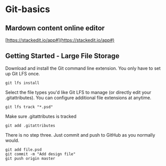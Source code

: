 # Git-basics

## Mardown content online editor
[https://stackedit.io/app#](https://stackedit.io/app#)

## Getting Started - Large File Storage
Download and install the Git command line extension. You only have to set up Git LFS once.

`git lfs install`

Select the file types you'd like Git LFS to manage (or directly edit your .gitattributes). You can configure additional file extensions at anytime.

`git lfs track "*.psd"`

Make sure .gitattributes is tracked

`git add .gitattributes`  

There is no step three. Just commit and push to GitHub as you normally would.

`git add file.psd`  
`git commit -m "Add design file"`  
`git push origin master`
